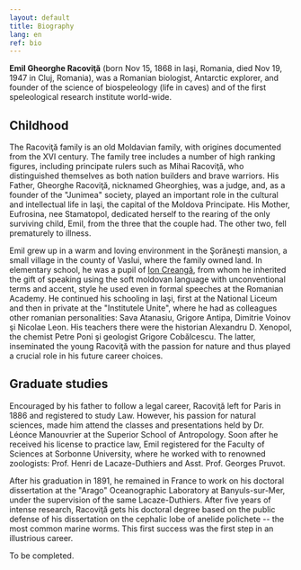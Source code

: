 ```yaml
---
layout: default
title: Biography
lang: en
ref: bio
---
```



**Emil Gheorghe Racoviţă** (born Nov 15, 1868 in Iaşi, Romania, died Nov 19, 1947 in Cluj, Romania), was a Romanian biologist, Antarctic explorer, and founder of the science of biospeleology (life in caves) and of the first speleological research institute world-wide.

## Childhood

The Racoviţă family is an old Moldavian family, with origines documented from the XVI century. The family tree includes a number of high ranking figures, including principate rulers such as Mihai Racoviţă, who distinguished themselves as both nation builders and brave warriors. His Father, Gheorghe Racoviţă, nicknamed Gheorghieş, was a judge, and, as a founder of the "Junimea" society,  played an important role in the cultural and intellectual life in Iaşi, the capital of the Moldova Principate. His Mother, Eufrosina, nee Stamatopol, dedicated herself to the rearing of the only surviving child, Emil, from the three that the couple had. The other two, fell prematurely to illness.

Emil grew up in a warm and loving environment in the Şorăneşti mansion, a small village in the county of Vaslui, where the family owned land. In elementary school, he was a pupil of [Ion Creangă](https://en.wikipedia.org/wiki/Ion_Creangă), from whom he inherited the gift of speaking using the soft moldovan language with unconventional terms and accent, style he used even in formal speeches at the Romanian Academy. He continued his schooling in Iaşi, first at the National Liceum and then in private at the "Institutele Unite", where he had as colleagues other romanian personalities: Sava Atanasiu, Grigore Antipa, Dimitrie Voinov şi Nicolae Leon. His teachers there were the historian Alexandru D. Xenopol, the chemist Petre Poni şi geologist Grigore Cobălcescu. The latter, inseminated the young Racoviţă with the passion for nature and thus played a crucial role in his future career choices.

## Graduate studies

Encouraged by his father to follow a legal career, Racoviţă left for Paris in 1886 and registered to study Law. However, his passion for natural sciences, made him attend the classes and presentations held by Dr. Léonce Manouvrier at the Superior School of Antropology. Soon after he received his license to practice law, Emil registered for the Faculty of Sciences at Sorbonne University, where he worked with to renowned zoologists: Prof. Henri de Lacaze-Duthiers and Asst. Prof. Georges Pruvot.

After his graduation in 1891, he remained in France to work on his doctoral dissertation at the
"Arago" Oceanographic Laboratory at Banyuls-sur-Mer, under the supervision of the same Lacaze-Duthiers. After five years of intense research, Racoviţă gets his doctoral degree based on the public defense of his dissertation on the cephalic lobe of anelide polichete -- the most common marine worms. This first success was the first step in an illustrious career.


To be completed.